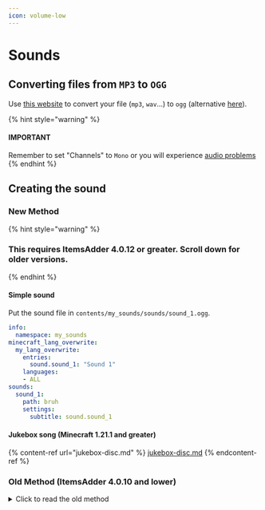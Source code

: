 ```yaml
---
icon: volume-low
---
```


# Sounds

## Converting files from `MP3` to `OGG`

Use [this website](https://misieur.me/audio-converter/) to convert your file (`mp3`, `wav`...) to `ogg` (alternative [here](https://audio.online-convert.com/convert-to-ogg)).

{% hint style="warning" %}
#### IMPORTANT

Remember to set "Channels" to `Mono` or you will experience [audio problems](https://bugs.mojang.com/browse/MC-146721)
{% endhint %}

## Creating the sound

### New Method

{% hint style="warning" %}
### This requires ItemsAdder 4.0.12 or greater. Scroll down for older versions.
{% endhint %}

#### Simple sound

Put the sound file in `contents/my_sounds/sounds/sound_1.ogg`.

```yaml
info:
  namespace: my_sounds
minecraft_lang_overwrite:
  my_lang_overwrite:
    entries:
      sound.sound_1: "Sound 1"
    languages:
    - ALL
sounds:
  sound_1:
    path: bruh
    settings:
      subtitle: sound.sound_1
```

#### Jukebox song (Minecraft 1.21.1 and greater)

{% content-ref url="jukebox-disc.md" %}
[jukebox-disc.md](jukebox-disc.md)
{% endcontent-ref %}

### Old Method (ItemsAdder 4.0.10 and lower)

<details>

<summary>Click to read the old method</summary>

**Step 1**

* create a new folder `ItemsAdder/contents/my_sounds/resourcepack/my_sounds/sounds/`\
  (or use yours if you already have one)
* put your **`.ogg`** file in there.\
  You can also create more folders inside `sounds` to organize your sounds.\
  For example `effects`, `music` etc...

I have a file named **`song_1.ogg`** and I put it into a new `music` folder.\
So now I have `contents/my_sounds/resourcepack/my_sounds/sounds/music/song_1.ogg`

**Step 2**

* open the folder `contents/my_sounds/resourcepack/my_sounds/`
* create a new file named `sounds.json` (or open it if you already created it)
* this file is a `.json` file so you MUST write it correctly or it won't work.

To add your sound into the file you just have to do this:

{% code title="contents/my_sounds/resourcepack/my_sounds/sounds.json" %}
```javascript
{
	"music.song_1":{
		"sounds":[
			"my_sounds:music/song_1"
		]
	}
}
```
{% endcode %}

**Now I explain each part of the code I wrote**

This is the sound name. You will use it in every part of the plugin and also in Minecraft vanilla [/playsound ](https://www.digminecraft.com/game_commands/playsound_command.php)command.

```javascript
"music.song_1":{
```

This is the list of sound files Minecraft will play when you call the sound name.\
Minecraft will play one of these sounds randomly (only if you set more than one sound).

{% hint style="warning" %}
Keep in mind that you have to change `my_sounds` to your own namespace name if it's different!
{% endhint %}

<pre class="language-javascript"><code class="lang-javascript">"sounds":[
<strong>    "my_sounds:music/song_1"
</strong>]
</code></pre>

For example if you want to have random sounds for the same sound name you just have to create multiple `.ogg` files and put them like this:

```javascript
"sounds":[
    "my_sounds:music/song_1_variant_1",
    "my_sounds:music/song_1_variant_2",
    "my_sounds:music/song_1_variant_3"
]
```

**How can I add multiple sounds in the `sounds.json` file?**

It's easy, the next time you want to add a sound you just have to add a comma at the end, like this.\
(I'm referring to line 6 comma)

```javascript
{
    "music.song_1":{
        "sounds":[
            "my_sounds:music/song_1"
        ]
    },
    "music.song_2":{
        "sounds":[
            "my_sounds:music/song_2"
        ]
    }
}
```

{% hint style="warning" %}
If you want to be sure not to make mistakes use this website to check if your `sounds.json` file is good or has errors: [https://jsonformatter.curiousconcept.com/](https://jsonformatter.curiousconcept.com/)
{% endhint %}

</details>
